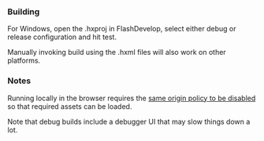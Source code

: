 ### Building

For Windows, open the .hxproj in FlashDevelop, select either debug or release configuration and hit test. 

Manually invoking build using the .hxml files will also work on other platforms.

### Notes

Running locally in the browser requires the [same origin policy to be disabled](http://stackoverflow.com/questions/3102819/disable-same-origin-policy-in-chrome) so that required assets can be loaded.

Note that debug builds include a debugger UI that may slow things down a lot.